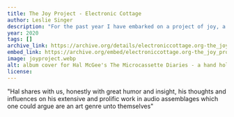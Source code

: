 ```yaml
---
title: The Joy Project - Electronic Cottage
author: Leslie Singer
description: "For the past year I have embarked on a project of joy, a series of interviews with artist extraordinaire and Electronic Cottage founder, Hal McGee." 
year: 2020
tags: []
archive_link: https://archive.org/details/electroniccottage.org-the_joy_project_-_electronic_cottage
embed_link: https://archive.org/embed/electroniccottage.org-the_joy_project_-_electronic_cottage
image: joyproject.webp
alt: album cover for Hal McGee's The Microcassette Diaries - a hand holding a microcassette recorder with thumb on red record button
license: 
---
```


"Hal shares with us, honestly with great humor and insight, his thoughts and influences on his extensive and prolific work in audio assemblages which one could argue are an art genre unto themselves"
